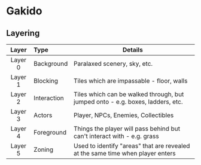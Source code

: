 # Gakido

## Layering
| Layer   | Type        | Details |
|:-------:|:----------- | ------------------ |
| Layer 0 | Background  | Paralaxed scenery, sky, etc. |
| Layer 1 | Blocking    | Tiles which are impassable - floor, walls |
| Layer 2 | Interaction | Tiles which can be walked through, but jumped onto - e.g. boxes, ladders, etc. |
| Layer 3 | Actors      | Player, NPCs, Enemies, Collectibles |
| Layer 4 | Foreground  | Things the player will pass behind but can't interact with - e.g. grass |
| Layer 5 | Zoning      | Used to identify "areas" that are revealed at the same time when player enters |